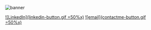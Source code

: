 ![banner](banner.gif)

<!--    aa |  bb
:-------------------------:|:-------------------------:
[![LinkedIn](linkedin-button.gif)](https://www.linkedin.com/in/oliverspeir/)  |  [![email](contactme-button.gif)](mailto:oliverspeir9@gmail.com)

 -->

  [![LinkedIn](linkedin-button.gif =50%x)](https://www.linkedin.com/in/oliverspeir/) [![email](contactme-button.gif =50%x)](mailto:oliverspeir9@gmail.com)


